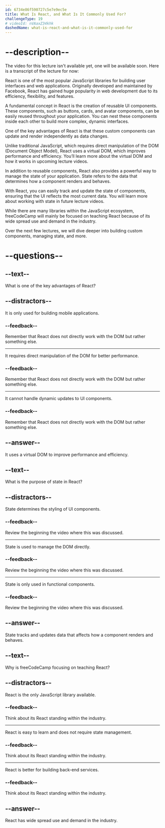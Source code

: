 ```yaml
---
id: 6734e86f590727c5e7e9ec5e
title: What Is React, and What Is It Commonly Used For?
challengeType: 19
# videoId: nVAaxZ34khk
dashedName: what-is-react-and-what-is-it-commonly-used-for
---
```


# --description--

The video for this lecture isn't available yet, one will be available soon. Here is a transcript of the lecture for now:

React is one of the most popular JavaScript libraries for building user interfaces and web applications. Originally developed and maintained by Facebook, React has gained huge popularity in web development due to its efficiency, flexibility, and features. 

A fundamental concept in React is the creation of reusable UI components. These components, such as buttons, cards, and avatar components, can be easily reused throughout your application. You can nest these components inside each other to build more complex, dynamic interfaces.

One of the key advantages of React is that these custom components can update and render independently as data changes. 

Unlike traditional JavaScript, which requires direct manipulation of the DOM (Document Object Model), React uses a virtual DOM, which improves performance and efficiency. You’ll learn more about the virtual DOM and how it works in upcoming lecture videos.

In addition to reusable components, React also provides a powerful way to manage the state of your application. State refers to the data that determines how a component renders and behaves.

With React, you can easily track and update the state of components, ensuring that the UI reflects the most current data. You will learn more about working with state in future lecture videos.

While there are many libraries within the JavaScript ecosystem, freeCodeCamp will mainly be focused on teaching React because of its wide spread use and demand in the industry.

Over the next few lectures, we will dive deeper into building custom components, managing state, and more. 

# --questions--

## --text--

What is one of the key advantages of React?

## --distractors--

It is only used for building mobile applications.

### --feedback--

Remember that React does not directly work with the DOM but rather something else.

---

It requires direct manipulation of the DOM for better performance.

### --feedback--

Remember that React does not directly work with the DOM but rather something else.

---

It cannot handle dynamic updates to UI components.

### --feedback--

Remember that React does not directly work with the DOM but rather something else.

## --answer--

It uses a virtual DOM to improve performance and efficiency.

## --text--

What is the purpose of state in React?

## --distractors--

State determines the styling of UI components.

### --feedback--

Review the beginning the video where this was discussed.

---

State is used to manage the DOM directly.

### --feedback--

Review the beginning the video where this was discussed.

---

State is only used in functional components.

### --feedback--

Review the beginning the video where this was discussed.

## --answer--

State tracks and updates data that affects how a component renders and behaves.

## --text--

Why is freeCodeCamp focusing on teaching React?

## --distractors--

React is the only JavaScript library available.

### --feedback--

Think about its React standing within the industry.

---

React is easy to learn and does not require state management.

### --feedback--

Think about its React standing within the industry.

---

React is better for building back-end services.

### --feedback--

Think about its React standing within the industry.

## --answer--

React has wide spread use and demand in the industry.


